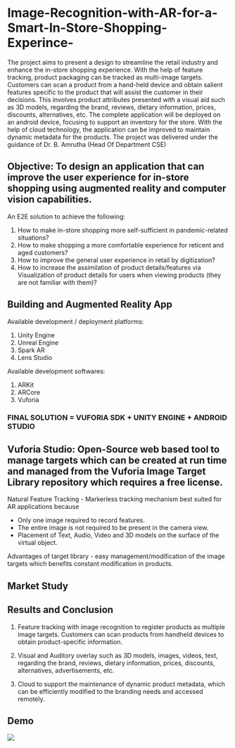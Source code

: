 # Image-Recognition-with-AR-for-a-Smart-In-Store-Shopping-Experince-
The project aims to present a design to streamline the retail industry and enhance the in-store shopping experience. With the help of feature tracking, product packaging can be tracked as multi-image targets. Customers can scan a product from a hand-held device and obtain salient features specific to the product that will assist the customer in their decisions. This involves product attributes presented with a visual aid such as 3D models, regarding the brand, reviews, dietary information, prices, discounts, alternatives, etc. The complete application will be deployed on an android device, focusing to support an inventory for the store. With the help of cloud technology, the application can be improved to maintain dynamic metadata for the products.
 The project was delivered under the guidance of Dr. B. Amrutha (Head Of Department CSE)

## Objective: To design an application that can improve the user experience for in-store shopping using augmented reality and computer vision capabilities.

An E2E solution to achieve the following:
1. How to make in-store shopping more self-sufficient in pandemic-related situations?
2. How to make shopping a more comfortable experience for reticent and aged customers?
3. How to improve the general user experience in retail by digitization?
4. How to increase the assimilation of product details/features via Visualization of product details for users when viewing products (they are not familiar with them)?

## Building and Augmented Reality App

Available development / deployment platforms:
1. Unity Engine
2. Unreal Engine
3. Spark AR
4. Lens Studio

Available development softwares:
1. ARKit
2. ARCore
3. Vuforia

###                                       FINAL SOLUTION = VUFORIA SDK + UNITY ENGINE + ANDROID STUDIO

## Vuforia Studio: Open-Source web based tool to manage targets which can be created at run time and managed from the Vuforia Image Target Library repository which requires a free license.

  Natural Feature Tracking - Markerless tracking mechanism best suited for AR applications because
  * Only one image required to record features.
  * The entire image is not required to be present in the camera view.
  * Placement of Text, Audio, Video and 3D models on the surface of the virtual object.

  Advantages of target library - easy management/modification of the image targets which benefits constant modification in products.

## Market Study

  

## Results and Conclusion

1. Feature tracking with image recognition to register products as multiple image targets. Customers can scan products from handheld devices to obtain product-specific information.

2. Visual and Auditory overlay such as 3D models, images, videos, text,  regarding the brand, reviews, dietary information, prices, discounts, alternatives, advertisements, etc.

3. Cloud to support the maintenance of dynamic product metadata, which can be efficiently modified to the branding needs and accessed remotely.



## Demo
<img src="https://media.giphy.com/media/s5bmUKzRDyVCZdzrL9/giphy-downsized-large.gif"/>
